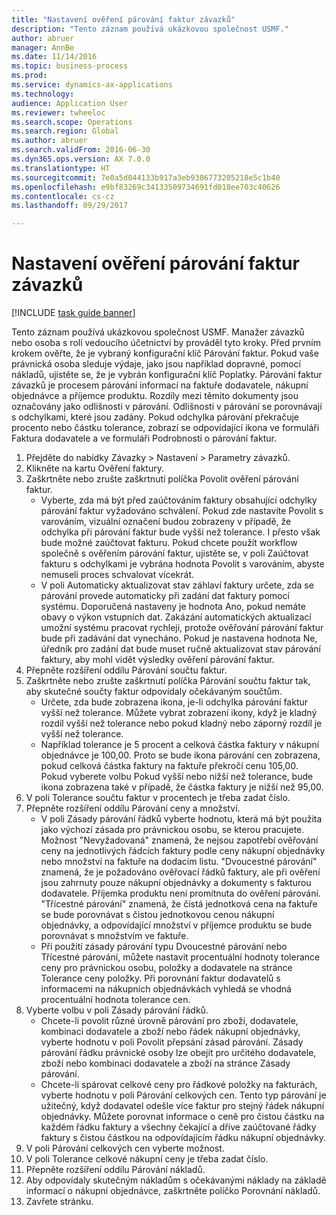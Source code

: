 ```yaml
--- 
title: "Nastavení ověření párování faktur závazků"
description: "Tento záznam používá ukázkovou společnost USMF."
author: abruer
manager: AnnBe
ms.date: 11/14/2016
ms.topic: business-process
ms.prod: 
ms.service: dynamics-ax-applications
ms.technology: 
audience: Application User
ms.reviewer: twheeloc
ms.search.scope: Operations
ms.search.region: Global
ms.author: abruer
ms.search.validFrom: 2016-06-30
ms.dyn365.ops.version: AX 7.0.0
ms.translationtype: HT
ms.sourcegitcommit: 7e0a5d044133b917a3eb9386773205218e5c1b40
ms.openlocfilehash: e9bf83269c34133509734691fd018ee703c40626
ms.contentlocale: cs-cz
ms.lasthandoff: 09/29/2017

---
```


# <a name="set-up-accounts-payable-invoice-matching-validation"></a>Nastavení ověření párování faktur závazků

[!INCLUDE [task guide banner](../../includes/task-guide-banner.md)]

Tento záznam používá ukázkovou společnost USMF. Manažer závazků nebo osoba s rolí vedoucího účetnictví by prováděl tyto kroky. Před prvním krokem ověřte, že je vybraný konfigurační klíč Párování faktur. Pokud vaše právnická osoba sleduje výdaje, jako jsou například dopravné, pomocí nákladů, ujistěte se, že je vybrán konfigurační klíč Poplatky.  Párování faktur závazků je procesem párování informací na faktuře dodavatele, nákupní objednávce a příjemce produktu. Rozdíly mezi těmito dokumenty jsou označovány jako odlišnosti v párování. Odlišnosti v párování se porovnávají s odchylkami, které jsou zadány. Pokud odchylka párování překračuje procento nebo částku tolerance, zobrazí se odpovídající ikona ve formuláři Faktura dodavatele a ve formuláři Podrobnosti o párování faktur.

1. Přejděte do nabídky Závazky > Nastavení > Parametry závazků.
2. Klikněte na kartu Ověření faktury.
3. Zaškrtněte nebo zrušte zaškrtnutí políčka Povolit ověření párování faktur.
    * Vyberte, zda má být před zaúčtováním faktury obsahující odchylky párování faktur vyžadováno schválení. Pokud zde nastavíte Povolit s varováním, vizuální označení budou zobrazeny v případě, že odchylka při párování faktur bude vyšší než tolerance. I přesto však bude možné zaúčtovat fakturu. Pokud chcete použít workflow společně s ověřením párování faktur, ujistěte se, v poli Zaúčtovat fakturu s odchylkami je vybrána hodnota Povolit s varováním, abyste nemuseli proces schvalovat vícekrát.  
    * V poli Automaticky aktualizovat stav záhlaví faktury určete, zda se párování provede automaticky při zadání dat faktury pomocí systému. Doporučená nastaveny je hodnota Ano, pokud nemáte obavy o výkon vstupních dat. Zakázání automatických aktualizací umožní systému pracovat rychleji, protože ověřování párování faktur bude při zadávání dat vynecháno. Pokud je nastavena hodnota Ne, úředník pro zadání dat bude muset ručně aktualizovat stav párování faktury, aby mohl vidět výsledky ověření párování faktur.  
4. Přepněte rozšíření oddílu Párování součtu faktur.
5. Zaškrtněte nebo zrušte zaškrtnutí políčka Párování součtu faktur tak, aby skutečné součty faktur odpovídaly očekávaným součtům.
    * Určete, zda bude zobrazena ikona, je-li odchylka párování faktur vyšší než tolerance. Můžete vybrat zobrazení ikony, když je kladný rozdíl vyšší než tolerance nebo pokud kladný nebo záporný rozdíl je vyšší než tolerance.  
    * Například tolerance je 5 procent a celková částka faktury v nákupní objednávce je 100,00. Proto se bude ikona párování cen zobrazena, pokud celková částka faktury na faktuře překročí cenu 105,00. Pokud vyberete volbu Pokud vyšší nebo nižší než tolerance, bude ikona zobrazena také v případě, že částka faktury je nižší než 95,00.  
6. V poli Tolerance součtu faktur v procentech je třeba zadat číslo.
7. Přepněte rozšíření oddílu Párování ceny a množství.
    * V poli Zásady párování řádků vyberte hodnotu, která má být použita jako výchozí zásada pro právnickou osobu, se kterou pracujete. Možnost "Nevyžadovaná" znamená, že nejsou zapotřebí ověřování ceny na jednotlivých řádcích faktury podle ceny nákupní objednávky nebo množství na faktuře na dodacím listu. "Dvoucestné párování" znamená, že je požadováno ověřovací řádků faktury, ale při ověření jsou zahrnuty pouze nákupní objednávky a dokumenty s fakturou dodavatele. Příjemka produktu není promítnuta do ověření párování. "Třícestné párování" znamená, že čistá jednotková cena na faktuře se bude porovnávat s čistou jednotkovou cenou nákupní objednávky, a odpovídající množství v příjemce produktu se bude porovnávat s množstvím ve faktuře.  
    * Při použití zásady párování typu Dvoucestné párování nebo Třícestné párování, můžete nastavit procentuální hodnoty tolerance ceny pro právnickou osobu, položky a dodavatele na stránce Tolerance ceny položky. Při porovnání faktur dodavatelů s informacemi na nákupních objednávkách vyhledá se vhodná procentuální hodnota tolerance cen.  
8. Vyberte volbu v poli Zásady párování řádků.
    * Chcete-li povolit různé úrovně párování pro zboží, dodavatele, kombinaci dodavatele a zboží nebo řádek nákupní objednávky, vyberte hodnotu v poli Povolit přepsání zásad párování. Zásady párování řádku právnické osoby lze obejít pro určitého dodavatele, zboží nebo kombinaci dodavatele a zboží na stránce Zásady párování.  
    * Chcete-li spárovat celkové ceny pro řádkové položky na fakturách, vyberte hodnotu v poli Párování celkových cen. Tento typ párování je užitečný, když dodavatel odešle více faktur pro stejný řádek nákupní objednávky. Můžete porovnat informace o ceně pro čistou částku na každém řádku faktury a všechny čekající a dříve zaúčtované řádky faktury s čistou částkou na odpovídajícím řádku nákupní objednávky.  
9. V poli Párování celkových cen vyberte možnost.
10. V poli Tolerance celkové nákupní ceny je třeba zadat číslo.
11. Přepněte rozšíření oddílu Párování nákladů.
12. Aby odpovídaly skutečným nákladům s očekávanými náklady na základě informací o nákupní objednávce, zaškrtněte políčko Porovnání nákladů.
13. Zavřete stránku.


